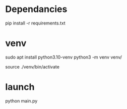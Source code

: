 # Dependancies

pip install -r requirements.txt

# venv

sudo apt install python3.10-venv
python3 -m venv venv/

source ./venv/bin/activate

# launch

python main.py